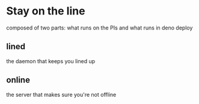 # Stay on the line

composed of two parts: what runs on the PIs and what runs in deno deploy

## lined

the daemon that keeps you lined up

## online

the server that makes sure you're not offline

